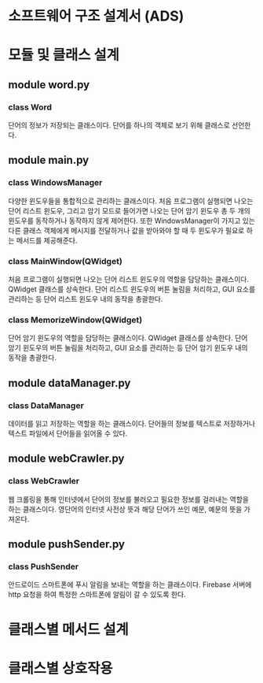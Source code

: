 # 소프트웨어 구조 설계서 (ADS)

# 모듈 및 클래스 설계
## module word.py
### class Word
단어의 정보가 저장되는 클래스이다. 단어를 하나의 객체로 보기 위해 클래스로 선언한다.


## module main.py
### class WindowsManager
다양한 윈도우들을 통합적으로 관리하는 클래스이다. 처음 프로그램이 실행되면 나오는 단어 리스트 윈도우, 그리고 암기 모드로 들어가면 나오는 단어 암기 윈도우 총 두 개의 윈도우를 동작하거나 동작하지 않게 제어한다. 또한 WindowsManager이 가지고 있는 다른 클래스 객체에게 메시지를 전달하거나 값을 받아와야 할 때 두 윈도우가 필요로 하는 메서드를 제공해준다.

### class MainWindow(QWidget)
처음 프로그램이 실행되면 나오는 단어 리스트 윈도우의 역할을 담당하는 클래스이다. QWidget 클래스를 상속한다. 단어 리스트 윈도우의 버튼 눌림을 처리하고, GUI 요소를 관리하는 등 단어 리스트 윈도우 내의 동작을 총괄한다.

### class MemorizeWindow(QWidget)
단어 암기 윈도우의 역할을 담당하는 클래스이다. QWidget 클래스를 상속한다. 단어 암기 윈도우의 버튼 눌림을 처리하고, GUI 요소를 관리하는 등 단어 암기 윈도우 내의 동작을 총괄한다.


## module dataManager.py
### class DataManager
데이터를 읽고 저장하는 역할을 하는 클래스이다. 단어들의 정보를 텍스트로 저장하거나 텍스트 파일에서 단어들을 읽어올 수 있다.

## module webCrawler.py
### class WebCrawler
웹 크롤링을 통해 인터넷에서 단어의 정보를 불러오고 필요한 정보를 걸러내는 역할을 하는 클래스이다. 영단어의 인터넷 사전상 뜻과 해당 단어가 쓰인 예문, 예문의 뜻을 가져온다.


## module pushSender.py
### class PushSender
안드로이드 스마트폰에 푸시 알림을 보내는 역할을 하는 클래스이다. Firebase 서버에 http 요청을 하여 특정한 스마트폰에 알림이 갈 수 있도록 한다.


# 클래스별 메서드 설계


# 클래스별 상호작용

